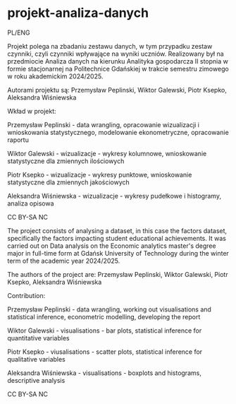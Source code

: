 # projekt-analiza-danych

PL/ENG

Projekt polega na zbadaniu zestawu danych, w tym przypadku zestaw czynniki, czyli czynniki wpływające na wyniki uczniów.
Realizowany był na przedmiocie Analiza danych na kierunku Analityka gospodarcza II stopnia w formie stacjonarnej na Politechnice Gdańskiej w trakcie semestru zimowego w roku akademickim 2024/2025.

Autorami projektu są: Przemysław Peplinski, Wiktor Galewski, Piotr Ksepko, Aleksandra Wiśniewska

Wkład w projekt:

Przemysław Peplinski - data wrangling, opracowanie wizualizacji i wnioskowania statystycznego, modelowanie ekonometryczne, opracowanie raportu

Wiktor Galewski - wizualizacje - wykresy kolumnowe, wnioskowanie statystyczne dla zmiennych ilościowych

Piotr Ksepko - wizualizacje - wykresy punktowe, wnioskowanie statystyczne dla zmiennych jakościowych

Aleksandra Wiśniewska - wizualizacje - wykresy pudełkowe i histogramy, analiza opisowa

CC BY-SA NC


The project consists of analysing a dataset, in this case the factors dataset, specifically the factors impacting student educational achievements.
It was carried out on Data analysis on the Economic analytics master's degree major in full-time form at Gdańsk University of Technology during the winter term of the academic year 2024/2025.

The authors of the project are: Przemysław Peplinski, Wiktor Galewski, Piotr Ksepko, Aleksandra Wiśniewska

Contribution:

Przemysław Peplinski - data wrangling, working out visualisations and statistical inference, econometric modelling, developing the report

Wiktor Galewski - visualisations - bar plots, statistical inference for quantitative variables

Piotr Ksepko - viusalisations - scatter plots, statistical inference for qualitative variables

Aleksandra Wiśniewska - visualisations - boxplots and histograms, descriptive analysis

CC BY-SA NC
